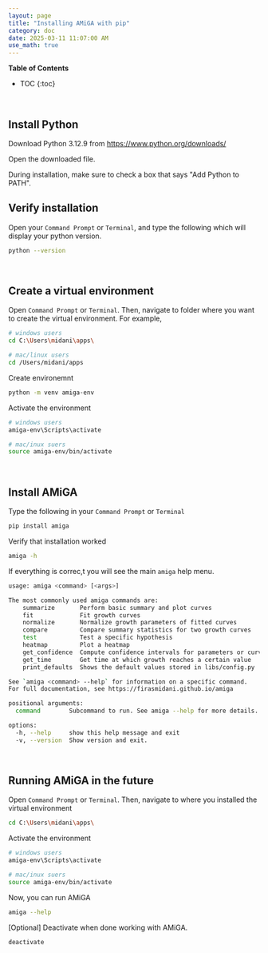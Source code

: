 ```yaml
---
layout: page
title: "Installing AMiGA with pip"
category: doc
date: 2025-03-11 11:07:00 AM
use_math: true
---
```


**Table of Contents**

* TOC
{:toc}
<br />

## Install Python
  
Download Python 3.12.9 from https://www.python.org/downloads/

Open the downloaded file. 

During installation, make sure to check a box that says "Add Python to PATH". 
<br>

## Verify installation

Open your `Command Prompt` or `Terminal`, and type the following which will display your python version. 

```bash
python --version
```

<br>

## Create a virtual environment

Open `Command Prompt` or `Terminal`. Then, navigate to folder where you want to create the virtual environment. For example, 

```bash
# windows users
cd C:\Users\midani\apps\

# mac/linux users
cd /Users/midani/apps
```

Create environemnt

```bash
python -m venv amiga-env
```

Activate the environment

```bash
# windows users
amiga-env\Scripts\activate

# mac/inux suers
source amiga-env/bin/activate
```
<br>

## Install AMiGA
Type the following in your `Command Prompt` or `Terminal`

```bash
pip install amiga
```

Verify that installation worked

```bash
amiga -h
```

If everything is correc,t you will see the main `amiga` help menu. 

```bash
usage: amiga <command> [<args>]

The most commonly used amiga commands are:
    summarize       Perform basic summary and plot curves
    fit             Fit growth curves
    normalize       Normalize growth parameters of fitted curves
    compare         Compare summary statistics for two growth curves
    test            Test a specific hypothesis
    heatmap         Plot a heatmap
    get_confidence  Compute confidence intervals for parameters or curves
    get_time        Get time at which growth reaches a certain value
    print_defaults  Shows the default values stored in libs/config.py

See `amiga <command> --help` for information on a specific command.
For full documentation, see https://firasmidani.github.io/amiga

positional arguments:
  command        Subcommand to run. See amiga --help for more details.

options:
  -h, --help     show this help message and exit
  -v, --version  Show version and exit.
```
<br>

## Running AMiGA in the future
Open `Command Prompt` or `Terminal`. Then, navigate to where you installed the virtual environment

```bash
cd C:\Users\midani\apps\
```

Activate the environment

```bash
# windows users
amiga-env\Scripts\activate

# mac/inux suers
source amiga-env/bin/activate
```

Now, you can run AMiGA

```bash
amiga --help
```

\[Optional\] Deactivate when done working with AMiGA.

```bash
deactivate
```

